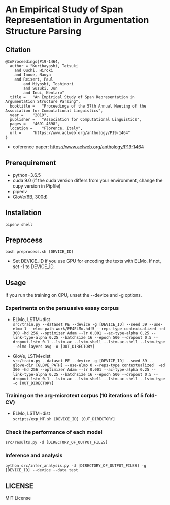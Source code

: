# An Empirical Study of Span Representation in Argumentation Structure Parsing
## Citation
```
@InProceedings{P19-1464,
  author = "Kuribayashi, Tatsuki
	and Ouchi, Hiroki
	and Inoue, Naoya
	and Reisert, Paul
    	and Miyoshi, Toshinori
    	and Suzuki, Jun
    	and Inui, Kentaro"
  title = 	"An Empirical Study of Span Representation in Argumentation Structure Parsing",
  booktitle = 	"Proceedings of the 57th Annual Meeting of the Association for Computational Linguistics",
  year = 	"2019",
  publisher = 	"Association for Computational Linguistics",
  pages = 	"4691-4698",
  location = 	"Florence, Italy",
  url = 	"https://www.aclweb.org/anthology/P19-1464"
}
```
- coference paper: https://www.aclweb.org/anthology/P19-1464

## Prerequirement
- python=3.6.5  
- cuda 9.0 (if the cuda version differs from your environment, change the cupy version in Pipfile)  
- pipenv  
- [GloVe(6B, 300d)](http://nlp.stanford.edu/data/glove.6B.zip)
  
## Installation
`pipenv shell`

## Preprocess
`bash preprocess.sh [DEVICE_ID]`
- Set DEVICE_ID if you use GPU for encoding the texts with ELMo. If not, set -1 to DEVICE_ID.

## Usage
If you run the training on CPU, unset the --device and -g options.  

### Experiments on the persuasive essay corpus
- ELMo, LSTM+dist  
`src/train.py --dataset PE --device -g [DEVICE_ID] --seed 39 --use-elmo 1 --elmo-path work/PE4ELMo.hdf5 --reps-type contextualized -ed 300 -hd 256 --optimizer Adam --lr 0.001 --ac-type-alpha 0.25 --link-type-alpha 0.25 --batchsize 16 --epoch 500 --dropout 0.5 --dropout-lstm 0.1 --lstm-ac --lstm-shell --lstm-ac-shell --lstm-type --elmo-layers avg -o [OUT_DIRECTORY]`  
  
- GloVe, LSTM+dist  
`src/train.py --dataset PE --device -g [DEVICE_ID] --seed 39 --glove-dir [GLOVE_PATH] --use-elmo 0 --reps-type contextualized  -ed 300 -hd 256 --optimizer Adam --lr 0.001 --ac-type-alpha 0.25 --link-type-alpha 0.25 --batchsize 16 --epoch 500 --dropout 0.5 --dropout-lstm 0.1 --lstm-ac --lstm-shell --lstm-ac-shell --lstm-type -o [OUT_DIRECTORY]`

### Training on the arg-microtext corpus (10 iterations of 5 fold-CV)
- ELMo, LSTM+dist  
`scripts/exp_MT.sh [DEVICE_ID] [OUT_DIRECTORY]`

### Check the performance of each model
`src/results.py -d [DIRECTORY_OF_OUTPUT_FILES]`

### Inference and analysis
`python src/infer_analysis.py -d [DIRECTORY_OF_OUTPUT_FILES] -g [DEVICE_ID] --device --data test`

## LICENSE
MIT License
